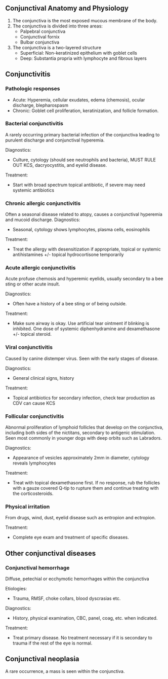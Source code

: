 ## Conjunctival Anatomy and Physiology

1.  The conjunctiva is the most exposed mucous membrane of the body.
2.  The conjunctiva is divided into three areas:
    - Palpebral conjunctiva
    - Conjunctival fornix
    - Bulbar conjunctiva
3.  The conjunctiva is a two-layered structure
    - Superficial: Non-keratinized epithelium with goblet cells
    - Deep: Substantia propria with lymphocyte and fibrous layers

## Conjunctivitis

### Pathologic responses

- Acute: Hyperemia, cellular exudates, edema (chemosis), ocular discharge, blepharospasm
- Chronic: Goblet cell proliferation, keratinization, and follicle formation.

### Bacterial conjunctivitis

A rarely occurring primary bacterial infection of the conjunctiva leading to purulent discharge and conjunctival hyperemia.

Diagnostics:

- Culture, cytology (should see neutrophils and bacteria), MUST RULE OUT KCS, dacryocystitis, and eyelid disease.

Treatment:

- Start with broad spectrum topical antibiotic, if severe may need systemic antibiotics

### Chronic allergic conjunctivitis

Often a seasonal disease related to atopy, causes a conjunctival hyperemia and mucoid discharge.
Diagnostics:

- Seasonal, cytology shows lymphocytes, plasma cells, eosinophils

Treatment:

- Treat the allergy with desensitization if appropriate, topical or systemic antihistamines +/- topical hydrocortisone temporarily

### Acute allergic conjunctivitis

Acute profuse chemosis and hyperemic eyelids, usually secondary to a bee sting or other acute insult.

Diagnostics:

- Often have a history of a bee sting or of being outside.

Treatment:

- Make sure airway is okay. Use artificial tear ointment if blinking is inhibited. One dose of systemic diphenhydramine and dexamethasone +/- topical steroid.

### Viral conjunctivitis

Caused by canine distemper virus. Seen with the early stages of disease.

Diagnostics:

- General clinical signs, history

Treatment:

- Topical antibiotics for secondary infection, check tear production as CDV can cause KCS

### Follicular conjunctivitis

Abnormal proliferation of lymphoid follicles that develop on the conjunctiva, including both sides of the nictitans, secondary to antigenic stimulation. Seen most commonly in younger dogs with deep orbits such as Labradors.

Diagnostics:

- Appearance of vesicles approximately 2mm in diameter, cytology reveals lymphocytes

Treatment:

- Treat with topical dexamethasone first. If no response, rub the follicles with a gauze covered Q-tip to rupture them and continue treating with the corticosteroids.

### Physical irritation

From drugs, wind, dust, eyelid disease such as entropion and ectropion.

Treatment:

- Complete eye exam and treatment of specific diseases.

## Other conjunctival diseases

### Conjunctival hemorrhage

Diffuse, petechial or ecchymotic hemorrhages within the conjunctiva

Etiologies:

- Trauma, RMSF, choke collars, blood dyscrasias etc.

Diagnostics:

- History, physical examination, CBC, panel, coag, etc. when indicated.

Treatment:

- Treat primary disease. No treatment necessary if it is secondary to trauma if the rest of the eye is normal.

## Conjunctival neoplasia

A rare occurrence, a mass is seen within the conjunctiva.
